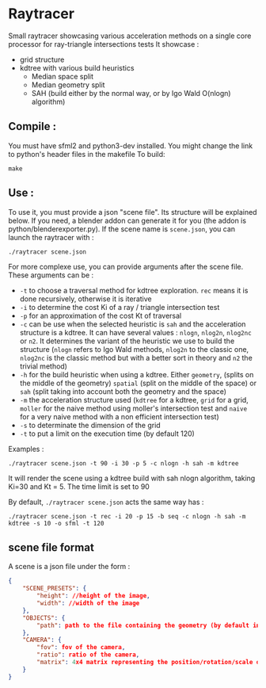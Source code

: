 # Raytracer

Small raytracer showcasing various acceleration methods on a single core processor for ray-triangle intersections tests
It showcase :
- grid structure 
- kdtree with various build heuristics
    - Median space split
    - Median geometry split
    - SAH (build either by the normal way, or by Igo Wald O(nlogn) algorithm)

## Compile :
You must have sfml2 and python3-dev installed. You might change the link to python's header files in the makefile
To build:
```
make
```

## Use :
To use it, you must provide a json "scene file". Its structure will be explained below. If you need, a blender addon can generate it for you (the addon is python/blenderexporter.py). If the scene name is `scene.json`, you can launch the raytracer with :
```
./raytracer scene.json
```

For more complexe use, you can provide arguments after the scene file. These arguments can be :
- `-t` to choose a traversal method for kdtree exploration. `rec` means it is done recursively, otherwise it is iterative
- `-i` to determine the cost Ki of a ray / triangle intersection test
- `-p` for an approximation of the cost Kt of traversal
- `-c` can be use when the selected heuristic is `sah` and the acceleration structure is a kdtree. It can have several values : `nlogn`, `nlog2n`, `nlog2nc` or `n2`. It determines the variant of the heuristic we use to build the structure (`nlogn` refers to Igo Wald methods, `nlog2n` to the classic one, `nlog2nc` is the classic method but with a better sort in theory and `n2` the trivial method)
- `-h` for the build heuristic when using a kdtree. Either `geometry`, (splits on the middle of the geometry) `spatial` (split on the middle of the space) or `sah` (split taking into account both the geometry and the space)
- `-m` the acceleration structure used (`kdtree` for a kdtree, `grid` for a grid, `moller` for the naive method using moller's intersection test and `naive` for a very naive method with a non efficient intersection test)
- `-s` to determinate the dimension of the grid
- `-t` to put a limit on the execution time (by default 120)

Examples :
```
./raytracer scene.json -t 90 -i 30 -p 5 -c nlogn -h sah -m kdtree
```
It will render the scene using a kdtree build with sah nlogn algorithm, taking Ki=30 and Kt = 5. The time limit is set to 90

By default, `./raytracer scene.json` acts the same way has :
```
./raytracer scene.json -t rec -i 20 -p 15 -b seq -c nlogn -h sah -m kdtree -s 10 -o sfml -t 120
```


## scene file format
A scene is a json file under the form :
```json
{
    "SCENE_PRESETS": {
        "height": //height of the image,
        "width": //width of the image
    },
    "OBJECTS": {
        "path": path to the file containing the geometry (by default in obj)
    },
    "CAMERA": {
        "fov": fov of the camera,
        "ratio": ratio of the camera,
        "matrix": 4x4 matrix representing the position/rotation/scale of the camera
    }
}
```
